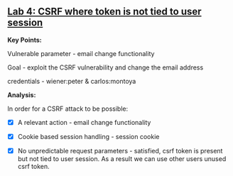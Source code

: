 ## [Lab 4: CSRF where token is not tied to user session](https://portswigger.net/web-security/csrf/lab-token-not-tied-to-user-session)

**Key Points:**

Vulnerable parameter - email change functionality

Goal - exploit the CSRF vulnerability and change the email address

credentials - wiener:peter & carlos:montoya

**Analysis:**

In order for a CSRF attack to be possible:
- [x] A relevant action - email change functionality
- [x] Cookie based session handling - session cookie
- [x] No unpredictable request parameters - satisfied, csrf token is present but not tied to user session. As a result we can use other users unused csrf token.

